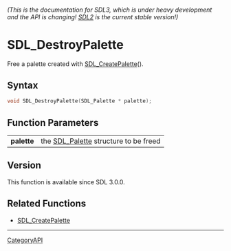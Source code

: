 ###### (This is the documentation for SDL3, which is under heavy development and the API is changing! [SDL2](https://wiki.libsdl.org/SDL2/) is the current stable version!)
# SDL_DestroyPalette

Free a palette created with [SDL_CreatePalette](SDL_CreatePalette.md)().

## Syntax

```c
void SDL_DestroyPalette(SDL_Palette * palette);

```

## Function Parameters

|                 |                                                      |
| --------------- | ---------------------------------------------------- |
| **palette**     | the [SDL_Palette](SDL_Palette.md) structure to be freed |

## Version

This function is available since SDL 3.0.0.

## Related Functions

* [SDL_CreatePalette](SDL_CreatePalette.md)

----
[CategoryAPI](CategoryAPI.md)
